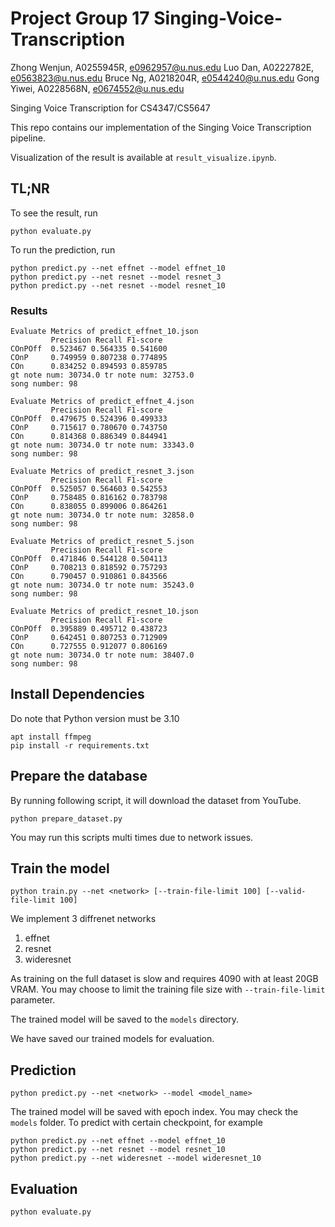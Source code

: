 # Project Group 17 Singing-Voice-Transcription

Zhong Wenjun, A0255945R, e0962957@u.nus.edu
Luo Dan, A0222782E, e0563823@u.nus.edu
Bruce Ng, A0218204R, e0544240@u.nus.edu
Gong Yiwei, A0228568N, e0674552@u.nus.edu

Singing Voice Transcription for CS4347/CS5647

This repo contains our implementation of the Singing Voice Transcription pipeline.

Visualization of the result is available at `result_visualize.ipynb`.

## TL;NR

To see the result, run

```
python evaluate.py
```

To run the prediction, run

```
python predict.py --net effnet --model effnet_10
python predict.py --net resnet --model resnet_3
python predict.py --net resnet --model resnet_10
```

### Results

```
Evaluate Metrics of predict_effnet_10.json
         Precision Recall F1-score
COnPOff  0.523467 0.564335 0.541600
COnP     0.749959 0.807238 0.774895
COn      0.834252 0.894593 0.859785
gt note num: 30734.0 tr note num: 32753.0
song number: 98

Evaluate Metrics of predict_effnet_4.json
         Precision Recall F1-score
COnPOff  0.479675 0.524396 0.499333
COnP     0.715617 0.780670 0.743750
COn      0.814368 0.886349 0.844941
gt note num: 30734.0 tr note num: 33343.0
song number: 98

Evaluate Metrics of predict_resnet_3.json
         Precision Recall F1-score
COnPOff  0.525057 0.564603 0.542553
COnP     0.758485 0.816162 0.783798
COn      0.838055 0.899006 0.864261
gt note num: 30734.0 tr note num: 32858.0
song number: 98

Evaluate Metrics of predict_resnet_5.json
         Precision Recall F1-score
COnPOff  0.471846 0.544128 0.504113
COnP     0.708213 0.818592 0.757293
COn      0.790457 0.910861 0.843566
gt note num: 30734.0 tr note num: 35243.0
song number: 98

Evaluate Metrics of predict_resnet_10.json
         Precision Recall F1-score
COnPOff  0.395889 0.495712 0.438723
COnP     0.642451 0.807253 0.712909
COn      0.727555 0.912077 0.806169
gt note num: 30734.0 tr note num: 38407.0
song number: 98
```

###

## Install Dependencies

Do note that Python version must be 3.10

```
apt install ffmpeg
pip install -r requirements.txt
```

## Prepare the database

By running following script, it will download the dataset from YouTube.

```
python prepare_dataset.py
```

You may run this scripts multi times due to network issues.

## Train the model

```
python train.py --net <network> [--train-file-limit 100] [--valid-file-limit 100]
```

We implement 3 diffrenet networks

1. effnet
2. resnet
3. wideresnet

As training on the full dataset is slow and requires 4090 with at least 20GB VRAM. You may choose to limit the training file size with `--train-file-limit` parameter.

The trained model will be saved to the `models` directory. 

We have saved our trained models for evaluation.

## Prediction

```
python predict.py --net <network> --model <model_name>
```

The trained model will be saved with epoch index. You may check the `models` folder. To predict with certain checkpoint, for example

```
python predict.py --net effnet --model effnet_10
python predict.py --net resnet --model resnet_10
python predict.py --net wideresnet --model wideresnet_10
```

## Evaluation

```
python evaluate.py
```
